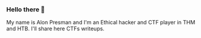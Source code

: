 ### Hello there 👋
My name is Alon Presman and I'm an Ethical hacker and CTF player in THM and HTB.
I'll share here CTFs writeups.

